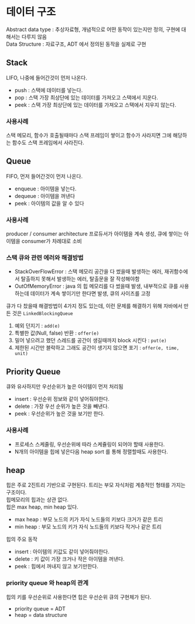 # 데이터 구조
Abstract data type : 추상자료형, 개념적으로 어떤 동작이 있는지만 정의, 구현에 대해서는 다루지 않음 <Br>
Data Structure : 자료구조, ADT 에서 정의된 동작을 실제로 구현<br>

## Stack
LIFO, 나중에 들어간것이 먼저 나온다.
- push : 스택에 데이터를 넣는다.
- pop : 스택 가장 최상단에 있는 데이터를 가져오고 스택에서 지운다.
- peek : 스택 가장 최상단에 있는 데이터를 가져오고 스택에서 지우지 않는다.

### 사용사례
스택 메모리, 함수가 호출될때마다 스택 프레임이 쌓이고 함수가 사라지면 그에 해당하는 함수도 스택 프레임에서 사라진다.

## Queue
FIFO, 먼저 들어간것이 먼저 나온다.
- enqueue : 아이템을 넣는다.
- dequeue : 아이템을 꺼낸다
- peek : 아이템의 값을 알 수 있다

### 사용사례
producer / consumer architecture 
프로듀서가 아이템을 계속 생성, 큐에 쌓이는 아이템을 consumer가 차례대로 소비

### 스택 큐와 관련 에러와 해결방법
- StackOverFlowError : 스택 메모리 공간을 다 썼을때 발생하는 에러, 재귀함수에서 탈출하지 못해서 발생하는 에러, 탈출문을 잘 작성해야함
- OutOfMemoryError : java 의 힙 메모리를 다 썼을때 발생, 내부적으로 큐를 사용하는데 데이터가 계속 쌓이기만 한다면 발생, 큐의 사이즈를 고정

큐가 다 찼을때 해결방법이 4가지 정도 있는데, 이런 문제를 해결하기 위해 자바에서 만든 것은 `LinkedBlockingQueue`
1. 예외 던지기 : `add(e)`
2. 특별한 값(Null, false) 반환 : `offer(e)`
3. 밀어 넣으려고 했던 스레드를 공간이 생길때까지 block 시킨다 : `put(e)`
4. 제한된 시간만 블락하고 그래도 공간이 생기지 않으면 포기 : `offer(e, time, unit)`

## Priority Queue
큐와 유사하지만 우선순위가 높은 아이템이 먼저 처리됨
- insert : 우선순위 정보와 같이 넣어줘야한다.
- delete : 가장 우선 순위가 높은 것을 빼낸다.
- peek : 우선순위가 높은 것을 보기만 한다.

### 사용사례
- 프로세스 스케줄링, 우선순위에 따라 스케쥴링이 되어야 할때 사용한다.
- N개의 아이템을 힙에 넣은다음 heap sort 를 통해 정렬할때도 사용한다.

## heap
힙은 주로 2진트리 기반으로 구현된다. 트리는 부모 자식처럼 계층적인 형태를 가지는 구조이다.<br>
힙메모리의 힙과는 상관 없다.<br>
힙은 max heap, min heap 있다.<br> 
- max heap : 부모 노드의 키가 자식 노드들의 키보다 크거가 같은 트리
- min heap : 부모 노드의 키가 자식 노드들의 키보다 작거나 같은 트리

힙의 주요 동작
- insert : 아이템의 키값도 같이 넣어줘야한다.
- delete : 키 값이 가장 크거나 작은 아이템을 꺼낸다.
- peek : 힙에서 꺼내지 않고 보기만한다.

### priority queue 와 heap의 관계
힙의 키를 우선순위로 사용한다면 힙은 우선순위 큐의 구현체가 된다. 
- priority queue = ADT
- heap = data structure












